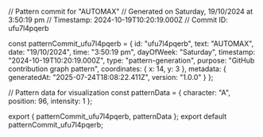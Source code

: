 // Pattern commit for "AUTOMAX"
// Generated on Saturday, 19/10/2024 at 3:50:19 pm
// Timestamp: 2024-10-19T10:20:19.000Z
// Commit ID: ufu7l4pqerb

const patternCommit_ufu7l4pqerb = {
  id: "ufu7l4pqerb",
  text: "AUTOMAX",
  date: "19/10/2024",
  time: "3:50:19 pm",
  dayOfWeek: "Saturday",
  timestamp: "2024-10-19T10:20:19.000Z",
  type: "pattern-generation",
  purpose: "GitHub contribution graph pattern",
  coordinates: {
    x: 14,
    y: 3
  },
  metadata: {
    generatedAt: "2025-07-24T18:08:22.411Z",
    version: "1.0.0"
  }
};

// Pattern data for visualization
const patternData = {
  character: "A",
  position: 96,
  intensity: 1
};

export { patternCommit_ufu7l4pqerb, patternData };
export default patternCommit_ufu7l4pqerb;
